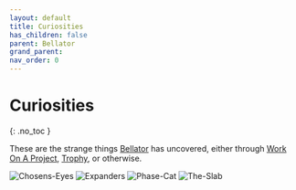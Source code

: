 ```yaml
---
layout: default
title: Curiosities
has_children: false
parent: Bellator
grand_parent: 
nav_order: 0
---
```

# Curiosities
{: .no_toc }

These are the strange things [Bellator](Game/Bellator/Bellator) has uncovered, either through [Work On A Project](Game/Departure-Activities#Work%20On%20A%20Project), [Trophy](Game/Returning-From-Space#Trophy), or otherwise.

![Chosens-Eyes](Game/Blocks/Chosens-Eyes)
![Expanders](Game/Blocks/Expanders)
![Phase-Cat](Game/Creatures/Phase-Cat)
![The-Slab](Game/Blocks/The-Slab)